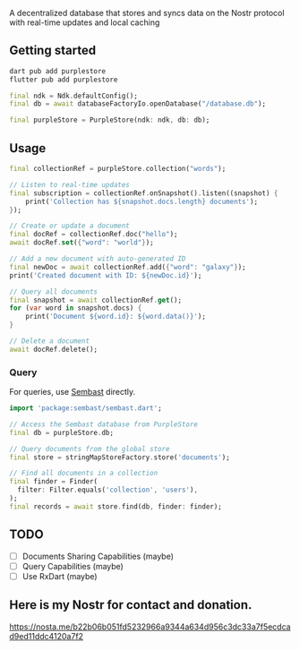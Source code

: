A decentralized database that stores and syncs data on the Nostr protocol with real-time updates and local caching

## Getting started

```bash
dart pub add purplestore
flutter pub add purplestore
```

```dart
final ndk = Ndk.defaultConfig();
final db = await databaseFactoryIo.openDatabase("/database.db");

final purpleStore = PurpleStore(ndk: ndk, db: db);
```

## Usage

```dart
final collectionRef = purpleStore.collection("words");

// Listen to real-time updates
final subscription = collectionRef.onSnapshot().listen((snapshot) {
    print('Collection has ${snapshot.docs.length} documents');
});

// Create or update a document
final docRef = collectionRef.doc("hello");
await docRef.set({"word": "world"});

// Add a new document with auto-generated ID
final newDoc = await collectionRef.add({"word": "galaxy"});
print('Created document with ID: ${newDoc.id}');

// Query all documents
final snapshot = await collectionRef.get();
for (var word in snapshot.docs) {
    print('Document ${word.id}: ${word.data()}');
}

// Delete a document
await docRef.delete();
```

### Query

For queries, use [Sembast](https://pub.dev/packages/sembast) directly.

```dart
import 'package:sembast/sembast.dart';

// Access the Sembast database from PurpleStore
final db = purpleStore.db;

// Query documents from the global store
final store = stringMapStoreFactory.store('documents');

// Find all documents in a collection
final finder = Finder(
  filter: Filter.equals('collection', 'users'),
);
final records = await store.find(db, finder: finder);
```

## TODO

- [ ] Documents Sharing Capabilities (maybe)
- [ ] Query Capabilities (maybe)
- [ ] Use RxDart (maybe)

## Here is my Nostr for contact and donation.

https://nosta.me/b22b06b051fd5232966a9344a634d956c3dc33a7f5ecdcad9ed11ddc4120a7f2
